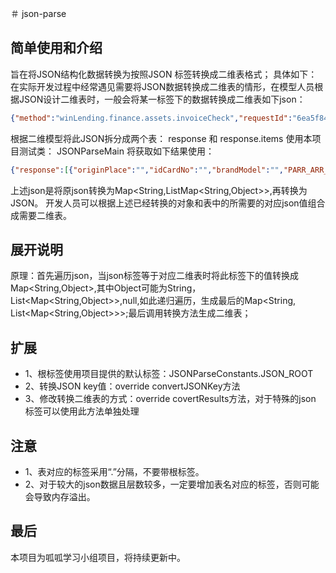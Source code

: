 ＃ json-parse
## 简单使用和介绍
旨在将JSON结构化数据转换为按照JSON 标签转换成二维表格式；
具体如下：
  在实际开发过程中经常遇见需要将JSON数据转换成二维表的情形，在模型人员根据JSON设计二维表时，一般会将某一标签下的数据转换成二维表如下json：
  ```JSON
  {"method":"winLending.finance.assets.invoiceCheck","requestId":"6ea5f84e-e0d7-477e-9c26-f38044a6a3c2","response":{"totalTax":"46.61","amountTaxCn":"叁佰叁拾柒圆玖角柒分","salesBank":"宁波银行股份有限公司庄市支行52040122000146139","salesPhone":"","invoiceNumber":"48405771","invoiceType":"增值税电子普通发票","purchaserAddressPhone":"","state":"0","purchaserBank":"","machineCode":"539909644510","cardInfo":{"engineNo":"","vehicleNo":"","originPlace":"","passengersLimited":"","idCardNo":"","brandModel":"","tonnage":"","importCertificateNo":"","certificateNo":"","inspectionListNo":"","vehicleType":"","paymentVoucherNo":""},"salesTaxNo":"91330205309006662A","invoiceCode":"033021800111","purchaserName":"个人","salesAddress":"","checkCode":"06226273659961227639","billingDate":"2019-03-21","totalAmount":"291.36","salesAddressPhone":"浙江省宁波市高新科技技术开发区创苑路98号宁波智慧园二期7号楼401,0574-83888082","salesName":"宁波拜尔生活电器有限公司","purchaserTaxNo":"","invoiceTypeCode":"026","items":[{"unitPrice":"386.2100000","taxRate":"0.16","unit":"","amount":"386.21","specificationModel":"","quantity":"1.0000000","tax":"61.79","commodityName":"*家用美容保健电器*德国牙医推荐 拜尔X1S Plus 智能电动牙刷 成人声波充电式震动牙"},{"unitPrice":"","taxRate":"0.16","unit":"","amount":"-94.85","specificationModel":"","quantity":"","tax":"-15.18","commodityName":"*家用美容保健电器*德国牙医推荐 拜尔X1S Plus 智能电动牙刷 成人声波充电式震动牙"}],"remarks":"订单号:90345214758","amountTax":"337.97"}}
  ```
  根据二维模型将此JSON拆分成两个表：
  response  和 response.items
  使用本项目测试类：
  JSONParseMain
  将获取如下结果使用：
 
 ```` json
 {"response":[{"originPlace":"","idCardNo":"","brandModel":"","PARR_ARR_ID":null,"ARR_ID":null,"paymentVoucherNo":"","totalTax":"46.61","amountTaxCn":"叁佰叁拾柒圆玖角柒分","salesBank":"宁波银行股份有限公司庄市支行52040122000146139","salesPhone":"","invoiceNumber":"48405771","invoiceType":"增值税电子普通发票","tonnage":"","purchaserAddressPhone":"","state":"0","vehicleType":"","engineNo":"","purchaserBank":"","machineCode":"539909644510","passengersLimited":"","importCertificateNo":"","salesTaxNo":"91330205309006662A","certificateNo":"","invoiceCode":"033021800111","purchaserName":"个人","salesAddress":"","checkCode":"06226273659961227639","vehicleNo":"","billingDate":"2019-03-21","totalAmount":"291.36","salesAddressPhone":"浙江省宁波市高新科技技术开发区创苑路98号宁波智慧园二期7号楼401,0574-83888082","salesName":"宁波拜尔生活电器有限公司","purchaserTaxNo":"","invoiceTypeCode":"026","inspectionListNo":"","items":null,"remarks":"订单号:90345214758","amountTax":"337.97"}],"response.items":[{"unitPrice":"386.2100000","taxRate":"0.16","unit":"","amount":"386.21","specificationModel":"","quantity":"1.0000000","PARR_ARR_ID":null,"tax":"61.79","ARR_ID":"0","commodityName":"*家用美容保健电器*德国牙医推荐 拜尔X1S Plus 智能电动牙刷 成人声波充电式震动牙"},{"unitPrice":"","taxRate":"0.16","unit":"","amount":"-94.85","specificationModel":"","quantity":"","PARR_ARR_ID":null,"tax":"-15.18","ARR_ID":"1","commodityName":"*家用美容保健电器*德国牙医推荐 拜尔X1S Plus 智能电动牙刷 成人声波充电式震动牙"}]}
 ````
 
  上述json是将原json转换为Map<String,ListMap<String,Object>>,再转换为JSON。
  开发人员可以根据上述已经转换的对象和表中的所需要的对应json值组合成需要二维表。
  
  ## 展开说明
  原理：首先遍历json，当json标签等于对应二维表时将此标签下的值转换成Map<String,Object>,其中Object可能为String，List<Map<String,Object>>,null,如此递归遍历，生成最后的Map<String, List<Map<String,Object>>>;最后调用转换方法生成二维表；
  
  ## 扩展
  - 1、根标签使用项目提供的默认标签：JSONParseConstants.JSON_ROOT
  - 2、转换JSON key值：override convertJSONKey方法
  - 3、修改转换二维表的方式：override covertResults方法，对于特殊的json 标签可以使用此方法单独处理
  
  
  ## 注意
  - 1、表对应的标签采用“.”分隔，不要带根标签。
  - 2、对于较大的json数据且层数较多，一定要增加表名对应的标签，否则可能会导致内存溢出。
  
  ## 最后
  本项目为呱呱学习小组项目，将持续更新中。

